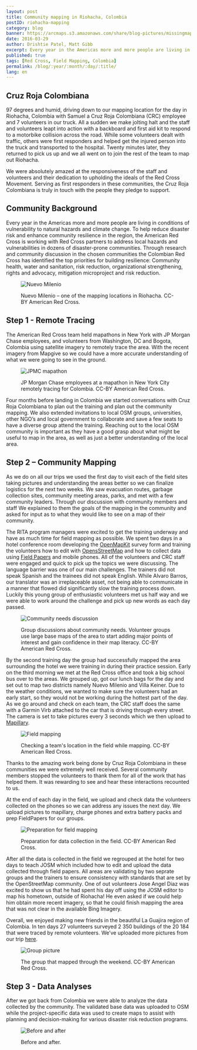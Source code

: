 ```yaml
---
layout: post
title: Community mapping in Riohacha, Colombia
postID: riohacha-mapping
category: blog
banner: https://arcmaps.s3.amazonaws.com/share/blog-pictures/missingmaps-blog_20160329_banner.jpg
date: 2016-03-29
author: Drishtie Patel, Matt Gibb
excerpt: Every year in the Americas more and more people are living in conditions of vulnerability to natural hazards and climate change. To help reduce disaster risk and enhance community resilience in the region, the American Red Cross is working with Red Cross partners like the Colombian Red Cross to address local hazards and vulnerabilities in dozens of disaster-prone communities.
published: true
tags: [Red Cross, Field Mapping, Colombia]
permalink: /blog/:year/:month/:day/:title/
lang: en
---
```


## Cruz Roja Colombiana

97 degrees and humid, driving down to our mapping location for the day in Riohacha, Colombia with Samuel a Cruz Roja Colombiana (CRC) employee and 7 volunteers in our truck. All a sudden we make jolting halt and the staff and volunteers leapt into action with a backboard and first aid kit to respond to a motorbike collision across the road. While some volunteers dealt with traffic, others were first responders and helped get the injured person into the truck and transported to the hospital. Twenty minutes later, they returned to pick us up and we all went on to join the rest of the team to map out Riohacha.

We were absolutely amazed at the responsiveness of the staff and volunteers and their dedication to upholding the ideals of the Red Cross Movement. Serving as first responders in these communities, the Cruz Roja Colombiana is truly in touch with the people they pledge to support.

## Community Background

Every year in the Americas more and more people are living in conditions of vulnerability to natural hazards and climate change. To help reduce disaster risk and enhance community resilience in the region, the American Red Cross is working with Red Cross partners to address local hazards and vulnerabilities in dozens of disaster-prone communities. Through research and community discussion in the chosen communities the Colombian Red Cross has identified the top priorities for building resilience: Community health, water and sanitation, risk reduction, organizational strengthening, rights and advocacy, mitigation microproject and risk reduction.

<figure>
<img src="https://arcmaps.s3.amazonaws.com/share/blog-pictures/missingmaps-blog_20160329_Nuevo-Milenio.jpg" alt="Nuevo Milenio">
<p class="caption">Nuevo Milenio – one of the mapping locations in Riohacha. CC-BY American Red Cross.</p>
</figure>

## Step 1 - Remote Tracing

The American Red Cross team held mapathons in New York with JP Morgan Chase employees, and volunteers from Washington, DC and Bogota, Colombia using satellite imagery to remotely trace the area. With the recent imagery from Mapgive so we could have a more accurate understanding of what we were going to see in the ground.

<figure>
<img src="https://arcmaps.s3.amazonaws.com/share/blog-pictures/missingmaps-blog_20160329_JPMC-mapathon.jpg" alt="JPMC mapathon">
<p class="caption"> JP Morgan Chase employees at a mapathon in New York City remotely tracing for Colombia. CC-BY American Red Cross.</p>
</figure>

Four months before landing in Colombia we started conversations with Cruz Roja Colombiana to plan out the training and plan out the community mapping. We also extended invitations to local OSM groups, universities, other NGO’s and local government to collaborate and save a few seats to have a diverse group attend the training. Reaching out to the local OSM community is important as they have a good grasp about what might be useful to map in the area, as well as just a better understanding of the local area.

## Step 2 – Community Mapping

As we do on all our trips we used the first day to visit each of the field sites taking pictures and understanding the areas better so we can finalize logistics for the next two weeks. We saw evacuation routes, garbage collection sites, community meeting areas, parks, and met with a few community leaders. Through our discussion with community members and staff We explained to them the goals of the mapping in the community and asked for input as to what they would like to see on a map of their community.

The RITA program managers were excited to get the training underway and have as much time for field mapping as possible. We spent two days in a hotel conference room developing the [OpenMapKit](http://openmapkit.org/) survey form and training the volunteers how to edit with [OpensStreetMap](http://www.openstreetmap.org/) and how to collect data using [Field Papers](http://fieldpapers.org/) and mobile phones. All of the volunteers and CRC staff were engaged and quick to pick up the topics we were discussing. The language barrier was one of our main challenges. The trainers did not speak Spanish and the trainees did not speak English. While Alvaro Barros, our translator was an irreplaceable asset, not being able to communicate in a manner that flowed did significantly slow the training process down. Luckily this young group of enthusiastic volunteers met us half way and we were able to work around the challenge and pick up new words as each day passed.

<figure>
<img src="https://arcmaps.s3.amazonaws.com/share/blog-pictures/missingmaps-blog_20160329_community-needs.jpg" alt="Community needs discussion">
<p class="caption">Group discussions about community needs. Volunteer groups use large base maps of the area to start adding major points of interest and gain confidence in their map literacy. CC-BY American Red Cross.</p>
</figure>

By the second training day the group had successfully mapped the area surrounding the hotel we were training in during their practice session. Early on the third morning we met at the Red Cross office and took a big school bus over to the areas. We grouped up, got our lunch bags for the day and set out to map two districts namely Nuevo Milenio and Villa Keiner. Due to the weather conditions, we wanted to make sure the volunteers had an early start, so they would not be working during the hottest part of the day. As we go around and check on each team, the CRC staff does the same with a Garmin Virb attached to the car that is driving through every street. The camera is set to take pictures every 3 seconds which we then upload to [Mapillary](https://www.mapillary.com/map).

<figure>
<img src="https://arcmaps.s3.amazonaws.com/share/blog-pictures/missingmaps-blog_20160329_checking-location.jpg" alt="Field mapping">
<p class="caption">Checking a team's location in the field while mapping. CC-BY American Red Cross.</p>
</figure>

Thanks to the amazing work being done by Cruz Roja Colombiana in these communities we were extremely well received. Several community members stopped the volunteers to thank them for all of the work that has helped them. It was rewarding to see and hear these interactions recounted to us.

At the end of each day in the field, we upload and check data the volunteers collected on the phones so we can address any issues the next day. We upload pictures to mapillary, charge phones and extra battery packs and prep FieldPapers for our groups.

<figure>
<img src="https://arcmaps.s3.amazonaws.com/share/blog-pictures/missingmaps-blog_20160329_prep.jpg" alt="Preparation for field mapping">
<p class="caption">Preparation for data collection in the field. CC-BY American Red Cross.</p>
</figure>

After all the data is collected in the field we regrouped at the hotel for two days to teach JOSM which included how to edit and upload the data collected through field papers. All areas are validating by two seprate groups and the trainers to ensure consistency with standards that are set by the OpenStreetMap community. One of out volunteers Jose Angel Diaz was excited to show us that he had spent his day off using the JOSM editor to map his hometown, outside of Riohacha! He even asked if we could help him obtain more recent imagery, so that he could finish mapping the area that was not clear in the available Bing Imagery.

Overall, we enjoyed making new friends in the beautiful La Guajira region of Colombia. In ten days 27 volunteers surveyed 2 350 buildings of the 20 184 that were traced by remote volunteers. We’ve uploaded more pictures from our trip [here](https://www.flickr.com/photos/126636925@N06/sets/72157664879747280).

<figure>
<img src="https://arcmaps.s3.amazonaws.com/share/blog-pictures/missingmaps-blog_20160329_group-picture.jpg" alt="Group picture">
<p class="caption">The group that mapped through the weekend. CC-BY American Red Cross.</p>
</figure>

## Step 3 - Data Analyses

After we got back from Colombia we were able to analyze the data collected by the community. The validated base data was uploaded to OSM while the project-specific data was used to create maps to assist with planning and decision-making for various disaster risk reduction programs.

<figure>
<img src="https://arcmaps.s3.amazonaws.com/share/blog-pictures/missingmaps-blog_20160329_before-after.jpg" alt="Before and after">
<p class="caption">Before and after.</p>
</figure>
